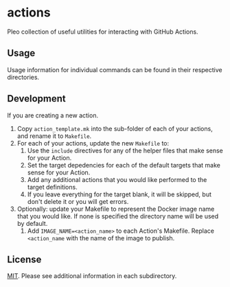 # actions

Pleo collection of useful utilities for interacting with GitHub Actions.

## Usage

Usage information for individual commands can be found in their respective directories.

## Development

If you are creating a new action.

1. Copy `action_template.mk` into the sub-folder of each of your actions, and rename it to `Makefile`.
1. For each of your actions, update the new `Makefile` to:
    1. Use the `include` directives for any of the helper files that make sense for your Action.
    1. Set the target depedencies for each of the default targets that make sense for your Action.
    1. Add any additional actions that you would like performed to the target definitions.
    1. If you leave everything for the target blank, it will be skipped, but don't delete it or you will get errors.
1. Optionally: update your Makefile to represent the Docker image name that you would like.  If none is specified the directory name will be used by default.
    1. Add `IMAGE_NAME=<action_name>` to each Action's Makefile. Replace `<action_name` with the name of the image to publish.

## License

[MIT](LICENSE). Please see additional information in each subdirectory.
